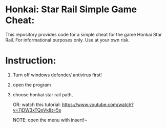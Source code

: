 # Honkai: Star Rail Simple Game Cheat:
This repository provides code for a simple cheat for the game Honkai Star Rail. For informational purposes only. Use at your own risk.

# Instruction:
1. Turn off windows defender/ antivirus first!
2. open the program
3. choose honkai star rail path,

   OR: watch this tutorial: https://www.youtube.com/watch?v=7jDW3xTQoVk&t=5s

   NOTE: open the menu with insert!~
